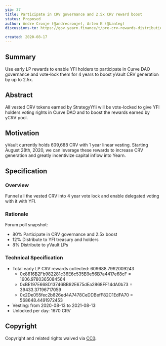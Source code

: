 ```yaml
---
yip: 37
title: Participate in CRV governance and 2.5x CRV reward boost
status: Proposed
author: Andre Cronje (@andrecronje), Artem K (@banteg)
discussions-to: https://gov.yearn.finance/t/pre-crv-rewards-distribution-liquidation-or-boost/2481

created: 2020-08-17
---
```


## Summary
Use early LP rewards to enable YFI holders to participate in Curve DAO governance and vote-lock them for 4 years to boost yVault CRV generation by up to 2.5x.

## Abstract
All vested CRV tokens earned by StrategyYfii will be vote-locked to give YFI holders voting rights in Curve DAO and to boost the rewards earned by yCRV pool.

## Motivation
yVault currently holds 609,688 CRV with 1 year linear vesting. Starting August 28th, 2020, we can leverage these rewards to increase CRV generation and greatly incentivize capital inflow into Yearn.

## Specification

### Overview
Funnel all the vested CRV into 4 year vote lock and enable delegated voting with it with YFI.

### Rationale
Forum poll snapshot:
- 80% Participate in CRV governance and 2.5x boost
- 12% Distribute to YFI treasury and holders
- 8% Distribute to yVault LPs

### Technical Specification
- Total early LP CRV rewards collected: 609688.7992009243
  - 0x8816B2Fb982281c36E6c535B9e56B7a4417e68cF = 1606.9780365084564
  - 0xBE197E668D13746BB92E675dEa2868FF14dA0b73 = 39433.37196717059
  - 0x2De055fec2b826ed4A7478CeDDBefF82C1EdFA70 = 568648.4491972453
- Vesting: from 2020-08-13 to 2021-08-13
- Unlocked per day: 1670 CRV

## Copyright
Copyright and related rights waived via [CC0](https://creativecommons.org/publicdomain/zero/1.0/).
